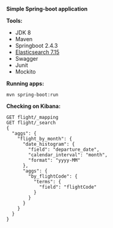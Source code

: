 **Simple Spring-boot application**

**Tools:**
* JDK 8
* Maven
* Springboot 2.4.3
* [Elasticsearch 7.15](https://www.elastic.co/elasticsearch/)   
* Swagger
* Junit
* Mockito

**Running apps:**
```
mvn spring-boot:run
```


**Checking on Kibana:**
```
GET flight/_mapping
GET flight/_search
{
  "aggs": {
    "flight_by_month": {
      "date_histogram": {
        "field": "departure_date",
        "calendar_interval": "month",
        "format": "yyyy-MM"
      },
      "aggs": {
        "by_flightCode": {
          "terms": {
            "field": "flightCode"
          }
        }
      }
    }
  }
}
```
